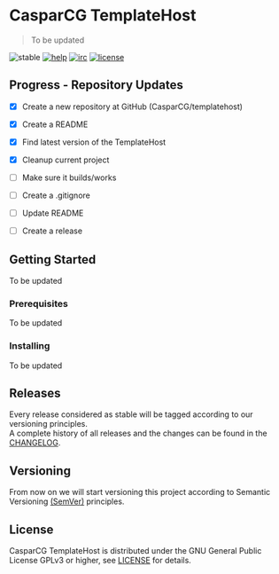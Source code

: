# CasparCG TemplateHost

> To be updated

![stable](https://img.shields.io/badge/stable-n%2Fa-lightgray.svg?style=flat-square)
[![help](https://img.shields.io/badge/help-community%20forum-green.svg?style=flat-square)](https://casparcg.com/forum)
[![irc](https://img.shields.io/badge/irc-%23casparcg-green.svg?style=flat-square)](https://kiwiirc.com/client/sinisalo.freenode.net/?nick=Guest|?#CasparCG)
[![license](https://img.shields.io/badge/license-GPLv3-blue.svg?style=flat-square)](LICENSE)


## Progress - Repository Updates
- [x] Create a new repository at GitHub (CasparCG/templatehost)
- [x] Create a README
- [x] Find latest version of the TemplateHost
- [x] Cleanup current project
- [ ] Make sure it builds/works
- [ ] Create a .gitignore
- [ ] Update README
- [ ] Create a release


## Getting Started
To be updated

### Prerequisites
To be updated

### Installing
To be updated


## Releases
Every release considered as stable will be tagged according to our versioning principles.  
A complete history of all releases and the changes can be found in the [CHANGELOG](CHANGELOG).


## Versioning
From now on we will start versioning this project according to Semantic Versioning [(SemVer)][1] principles.


## License
CasparCG TemplateHost is distributed under the GNU General Public License GPLv3 or higher, see [LICENSE](LICENSE) for details.


[1]: https://semver.org/
